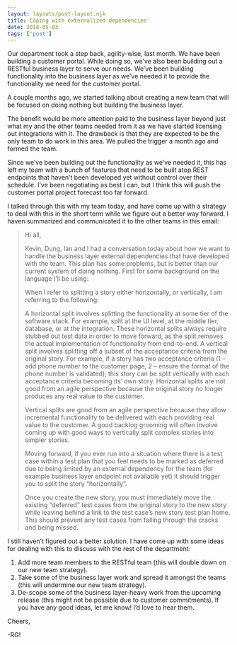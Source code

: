 ```yaml
---
layout: layouts/post-layout.njk 
title: Coping with externalized dependencies
date: 2018-05-03
tags: ['post']
---
```

Our department took a step back, agility-wise, last month.  We have been building a customer portal.  While doing so, we’ve also been building out a RESTful business layer to serve our needs.  We’ve been building functionality into the business layer as we’ve needed it to provide the functionality we need for the customer portal.

<!-- Excerpt Start -->A couple months ago, we started talking about creating a new team that will be focused on doing nothing but building the business layer.<!-- Excerpt End -->
The benefit would be more attention paid to the business layer beyond just what my and the other teams needed from it as we have started licensing out integrations with it.  The drawback is that they are expected to be the only team to do work in this area.  We pulled the trigger a month ago and formed the team.

Since we’ve been building out the functionality as we’ve needed it, this has left my team with a bunch of features that need to be built atop REST endpoints that haven’t been developed yet without control over their schedule.  I’ve been negotiating as best I can, but I think this will push the customer portal project forecast too far forward.

I talked through this with my team today, and have come up with a strategy to deal with this in the short term while we figure out a better way forward.  I haven summarized and communicated it to the other teams in this email:

> <i class="fas fa-quote-right"></i> Hi all,
>
> Kevin, Dung, Ian and I had a conversation today about how we want to handle the business layer external dependencies that have developed with the team.  This plan has some problems, but is better than our current system of doing nothing.  First for some background on the language I’ll be using:
>
> When I refer to splitting a story either horizontally, or vertically, I am referring to the following:
>
> A horizontal split involves splitting the functionality at some tier of the software stack.  For example, split at the UI level, at the middle tier, database, or at the integration.  These horizontal splits always require stubbed out test data in order to move forward, as the split removes the actual implementation of functionality from end-to-end.
> A vertical split involves splitting off a subset of the acceptance criteria from the original story.  For example, if a story has two acceptance criteria (1 – add phone number to the customer page, 2 – ensure the format of the phone number is validated), this story can be split vertically with each acceptance criteria becoming its’ own story.
> Horizontal splits are not good from an agile perspective because the original story no longer produces any real value to the customer.
>
> Vertical splits are good from an agile perspective because they allow incremental functionality to be delivered with each providing real value to the customer.  A good backlog grooming will often involve coming up with good ways to vertically split complex stories into simpler stories.
>
> Moving forward, if you ever run into a situation where there is a test case within a test plan that you feel needs to be marked as deferred due to being limited by an external dependency for the team (for example business layer endpoint not available yet) it should trigger you to split the story “horizontally”.
>
> Once you create the new story, you must immediately move the existing “deferred” test cases from the original story to the new story while leaving behind a link to the test case’s new story test plan home.  This should prevent any test cases from falling through the cracks and being missed.

I still haven’t figured out a better solution.  I have come up with some ideas for dealing with this to discuss with the rest of the department:
 
1) Add more team members to the RESTful team (this will double down on our new team strategy).
2) Take some of the business layer work and spread it amongst the teams (this will undermine our new team strategy).
3) De-scope some of the business layer-heavy work from the upcoming release (this might not be possible due to customer commitments).
If you have any good ideas, let me know!  I’d love to hear them.

Cheers,

-RG!